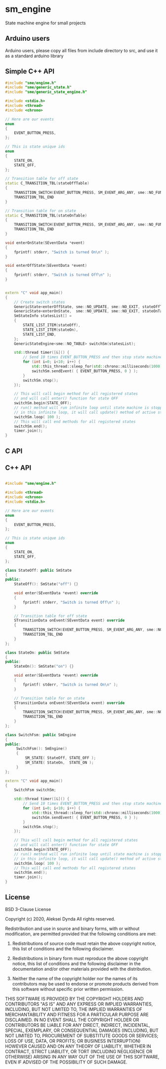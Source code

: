 # sm_engine

State machine engine for small projects

## Arduino users

Arduino users, please copy all files from include directory to src, and use it as a standard arduino library

## Simple C++ API

```.cpp
#include "sme/engine.h"
#include "sme/generic_state.h"
#include "sme/generic_state_engine.h"

#include <stdio.h>
#include <thread>
#include <chrono>

// Here are our events
enum
{
    EVENT_BUTTON_PRESS,
};

// This is state unique ids
enum
{
    STATE_ON,
    STATE_OFF,
};

// Transition table for off state
static C_TRANSITION_TBL(stateOffTable)
{
    TRANSITION_SWITCH(EVENT_BUTTON_PRESS, SM_EVENT_ARG_ANY, sme::NO_FUNC, STATE_ON)
    TRANSITION_TBL_END
}

// Transition table for on state
static C_TRANSITION_TBL(stateOnTable)
{
    TRANSITION_SWITCH(EVENT_BUTTON_PRESS, SM_EVENT_ARG_ANY, sme::NO_FUNC, STATE_OFF)
    TRANSITION_TBL_END
}

void enterOnState(SEventData *event)
{
    fprintf( stderr, "Switch is turned On\n" );
}

void enterOffState(SEventData *event)
{
    fprintf( stderr, "Switch is turned Off\n" );
}


extern "C" void app_main()
{
    // Create switch states
    GenericState<enterOffState, sme::NO_UPDATE, sme::NO_EXIT, stateOffTable> stateOff(STATE_OFF);
    GenericState<enterOnState,  sme::NO_UPDATE, sme::NO_EXIT, stateOnTable> stateOn(STATE_ON);
    SmStateInfo statesList[] =
    {
        STATE_LIST_ITEM(stateOff),
        STATE_LIST_ITEM(stateOn),
        STATE_LIST_END,
    };
    GenericStateEngine<sme::NO_TABLE> switchSm(statesList);

    std::thread timer([&]() {
        // Send 10 times EVENT_BUTTON_PRESS and then stop state machine
        for (int i=0; i<10; i++) {
            std::this_thread::sleep_for(std::chrono::milliseconds(1000));
            switchSm.sendEvent( { EVENT_BUTTON_PRESS, 0 } );
        }
        switchSm.stop();
    });

    // This will call begin method for all registered states
    // and will call enter() function for state OFF
    switchSm.begin(STATE_OFF);
    // run() method will run infinite loop until state machine is stopped
    // in this infinite loop, it will call update() method of active state every 100 milliseconds
    switchSm.loop( 100 );
    // This will call end methods for all registered states
    switchSm.end();
    timer.join();
}

```


## C API

## C++ API

```.cpp

#include "sme/engine.h"

#include <thread>
#include <chrono>
#include <stdio.h>

// Here are our events
enum
{
    EVENT_BUTTON_PRESS,
};

// This is state unique ids
enum
{
    STATE_ON,
    STATE_OFF,
};

class StateOff: public SmState
{
public:
    StateOff(): SmState("off") {}

    void enter(SEventData *event) override
    {
        fprintf( stderr, "Switch is turned Off\n" );
    }

    // Transition table for off state
    STransitionData onEvent(SEventData event) override
    {
        TRANSITION_SWITCH(EVENT_BUTTON_PRESS, SM_EVENT_ARG_ANY, sme::NO_FUNC, STATE_ON)
        TRANSITION_TBL_END
    }
};

class StateOn: public SmState
{
public:
    StateOn(): SmState("on") {}

    void enter(SEventData *event) override
    {
        fprintf( stderr, "Switch is turned On\n" );
    }

    // Transition table for on state
    STransitionData onEvent(SEventData event) override
    {
        TRANSITION_SWITCH(EVENT_BUTTON_PRESS, SM_EVENT_ARG_ANY, sme::NO_FUNC, STATE_OFF)
        TRANSITION_TBL_END
    }
};

class SwitchFsm: public SmEngine
{
public:
     SwitchFsm(): SmEngine()
     {
         SM_STATE( StateOff, STATE_OFF );
         SM_STATE( StateOn,  STATE_ON );
     }
};

extern "C" void app_main()
{
    SwitchFsm switchSm;

    std::thread timer([&]() {
        // Send 10 times EVENT_BUTTON_PRESS and then stop state machine
        for (int i=0; i<10; i++) {
            std::this_thread::sleep_for(std::chrono::milliseconds(1000));
            switchSm.sendEvent( { EVENT_BUTTON_PRESS, 0 } );
        }
        switchSm.stop();
    });

    // This will call begin method for all registered states
    // and will call enter() function for state OFF
    switchSm.begin(STATE_OFF);
    // run() method will run infinite loop until state machine is stopped
    // in this infinite loop, it will call update() method of active state every 100 milliseconds
    switchSm.loop( 100 );
    // This will call end methods for all registered states
    switchSm.end();
    timer.join();
}

```

## License

BSD 3-Clause License

Copyright (c) 2020, Aleksei Dynda
All rights reserved.

Redistribution and use in source and binary forms, with or without
modification, are permitted provided that the following conditions are met:

1. Redistributions of source code must retain the above copyright notice, this
   list of conditions and the following disclaimer.

2. Redistributions in binary form must reproduce the above copyright notice,
   this list of conditions and the following disclaimer in the documentation
   and/or other materials provided with the distribution.

3. Neither the name of the copyright holder nor the names of its
   contributors may be used to endorse or promote products derived from
   this software without specific prior written permission.

THIS SOFTWARE IS PROVIDED BY THE COPYRIGHT HOLDERS AND CONTRIBUTORS "AS IS"
AND ANY EXPRESS OR IMPLIED WARRANTIES, INCLUDING, BUT NOT LIMITED TO, THE
IMPLIED WARRANTIES OF MERCHANTABILITY AND FITNESS FOR A PARTICULAR PURPOSE ARE
DISCLAIMED. IN NO EVENT SHALL THE COPYRIGHT HOLDER OR CONTRIBUTORS BE LIABLE
FOR ANY DIRECT, INDIRECT, INCIDENTAL, SPECIAL, EXEMPLARY, OR CONSEQUENTIAL
DAMAGES (INCLUDING, BUT NOT LIMITED TO, PROCUREMENT OF SUBSTITUTE GOODS OR
SERVICES; LOSS OF USE, DATA, OR PROFITS; OR BUSINESS INTERRUPTION) HOWEVER
CAUSED AND ON ANY THEORY OF LIABILITY, WHETHER IN CONTRACT, STRICT LIABILITY,
OR TORT (INCLUDING NEGLIGENCE OR OTHERWISE) ARISING IN ANY WAY OUT OF THE USE
OF THIS SOFTWARE, EVEN IF ADVISED OF THE POSSIBILITY OF SUCH DAMAGE.
